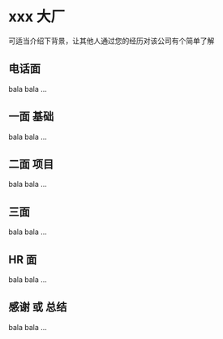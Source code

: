 # xxx 大厂

可适当介绍下背景，让其他人通过您的经历对该公司有个简单了解

## 电话面

bala bala ...

## 一面 基础

bala bala ...

## 二面 项目

bala bala ...

## 三面

bala bala ...

## HR 面

bala bala ...

## 感谢 或 总结

bala bala ...
